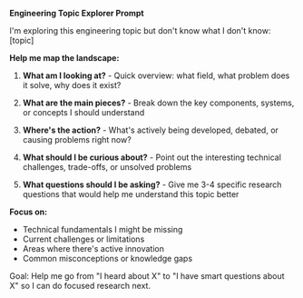 **Engineering Topic Explorer Prompt**

I'm exploring this engineering topic but don't know what I don't know: [topic]

**Help me map the landscape:**

1. **What am I looking at?** - Quick overview: what field, what problem does it solve, why does it exist?

2. **What are the main pieces?** - Break down the key components, systems, or concepts I should understand

3. **Where's the action?** - What's actively being developed, debated, or causing problems right now?

4. **What should I be curious about?** - Point out the interesting technical challenges, trade-offs, or unsolved problems

5. **What questions should I be asking?** - Give me 3-4 specific research questions that would help me understand this topic better

**Focus on:**
- Technical fundamentals I might be missing
- Current challenges or limitations
- Areas where there's active innovation
- Common misconceptions or knowledge gaps

Goal: Help me go from "I heard about X" to "I have smart questions about X" so I can do focused research next.
